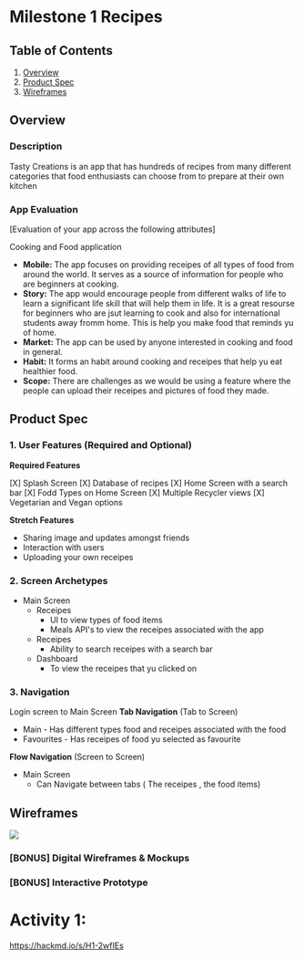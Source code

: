 # Milestone 1 Recipes

## Table of Contents

1. [Overview](#Overview)
2. [Product Spec](#Product-Spec)
3. [Wireframes](#Wireframes)

## Overview

### Description

Tasty Creations is an app that has hundreds of recipes from many different categories that food enthusiasts can choose from to prepare at their own kitchen 

### App Evaluation

[Evaluation of your app across the following attributes]

Cooking and Food application
- **Mobile:**
The app focuses on providing receipes of all types of food from around the world. It serves as a source of information for people who are beginners at cooking.
- **Story:**
The app would encourage people from different walks of life to learn a significant life skill that will help them in life. It is a great resourse for beginners who are jsut learning to cook and also for international students away fromm home. This is help you make food that reminds yu of home.
- **Market:**
The app can be used by anyone interested in cooking and food in general.
- **Habit:**
It forms an habit around cooking and receipes that help yu eat healthier food.
- **Scope:**
There are challenges as we would be using a feature where the people can upload their receipes and pictures of food they made.

## Product Spec

### 1. User Features (Required and Optional)

**Required Features**

[X] Splash Screen
[X] Database of recipes
[X] Home Screen with a search bar
[X] Fodd Types on Home Screen
[X] Multiple Recycler views
[X] Vegetarian and Vegan options

**Stretch Features**

* Sharing image and updates amongst friends
* Interaction with users
* Uploading your own receipes

### 2. Screen Archetypes

- Main Screen
  - Receipes
    - UI to view types of food items
    - Meals API's to view the receipes associated with the app
  - Receipes
    - Ability to search receipes with a search bar 
  - Dashboard
    - To view the receipes that yu clicked on

### 3. Navigation

Login screen to Main Screen
**Tab Navigation** (Tab to Screen)

* Main - Has different types food and receipes associated with the food
* Favourites - Has receipes of food yu selected as favourite


**Flow Navigation** (Screen to Screen)

- Main Screen
  - Can Navigate between tabs ( The receipes , the food items)

## Wireframes

<img src="walkthrough.gif">

### [BONUS] Digital Wireframes & Mockups

### [BONUS] Interactive Prototype

# Activity 1:
https://hackmd.io/s/H1-2wfIEs
